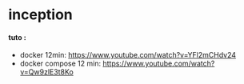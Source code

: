 # inception


#### tuto :
  - docker 12min: https://www.youtube.com/watch?v=YFl2mCHdv24
  - docker compose 12 min: https://www.youtube.com/watch?v=Qw9zlE3t8Ko
